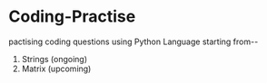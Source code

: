 # Coding-Practise

pactising coding questions using Python Language starting from--

1. Strings (ongoing)
2. Matrix  (upcoming)
